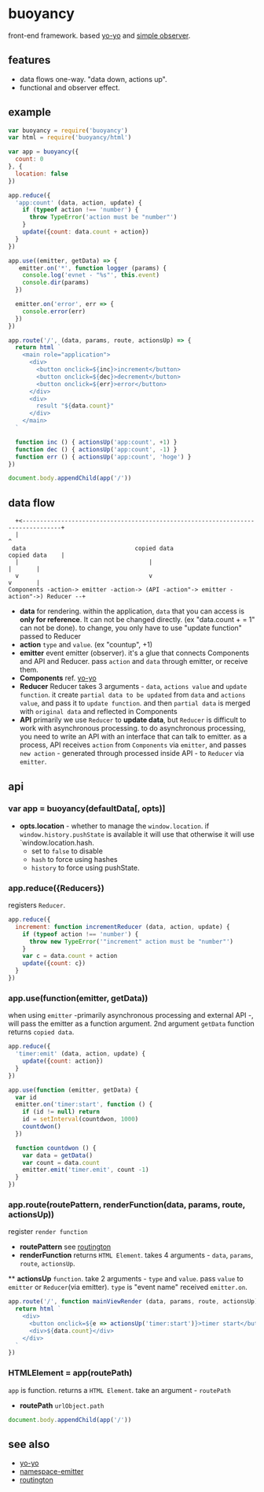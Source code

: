 # buoyancy

front-end framework. based [yo-yo](https://www.npmjs.com/package/yo-yo) and [simple observer](https://www.npmjs.com/package/namespace-emitter).

## features

* data flows one-way. "data down, actions up".
* functional and observer effect.

## example

```js
var buoyancy = require('buoyancy')
var html = require('buoyancy/html')

var app = buoyancy({
  count: 0
}, {
  location: false
})

app.reduce({
  'app:count' (data, action, update) {
    if (typeof action !== 'number') {
      throw TypeError('action must be "number"')
    }
    update({count: data.count + action})
  }
})

app.use((emitter, getData) => {
   emitter.on('*', function logger (params) {
    console.log('evnet - "%s"', this.event)
    console.dir(params)
  })

  emitter.on('error', err => {
    console.error(err)
  })
})

app.route('/', (data, params, route, actionsUp) => {
  return html `
    <main role="application">
      <div>
        <button onclick=${inc}>increment</button>
        <button onclick=${dec}>decrement</button>
        <button onclick=${err}>error</button>
      </div>
      <div>
        result "${data.count}"
      </div>
    </main>
  `

  function inc () { actionsUp('app:count', +1) }
  function dec () { actionsUp('app:count', -1) }
  function err () { actionsUp('app:count', 'hoge') }
})

document.body.appendChild(app('/'))

```

## data flow

```
  +<---------------------------------------------------------------------------------+
  |                                                                                  ^
 data                               copied data                       copied data    |
  |                                     |                                    |       |
  v                                     v                                    v       |
Components -action-> emitter -action-> (API -action"-> emitter -action"->) Reducer --+
```

* __data__ for rendering. within the application, `data` that you can access is __only for reference__. It can not be changed directly. (ex "data.count + = 1" can not be done). to change, you only have to use "update function" passed to Reducer
* __action__ `type` and `value`. (ex "countup", +1)
* __emitter__ event emitter (observer). it's a glue that connects Components and API and Reducer. pass `action` and `data` through emitter, or receive them.
* __Components__ ref. [yo-yo](https://www.npmjs.com/package/yo-yo)
* __Reducer__ Reducer takes 3 arguments - `data`, `actions value` and `update function`. it create `partial data to be updated` from `data` and `actions value`, and pass it to `update function`. and then `partial data` is merged with `original data` and reflected in Components
* __API__ primarily we use `Reducer` to __update data__, but `Reducer` is difficult to work with asynchronous processing. to do asynchronous processing, you need to write an API with an interface that can talk to emitter. as a process, API receives `action` from `Components` via `emitter`, and passes `new action` - generated through processed inside API - to `Reducer` via `emitter`.

## api

### var app = buoyancy(defaultData[, opts)]

* __opts.location__ - whether to manage the `window.location`. if `window.history.pushState` is available it will use that otherwise it will use `window.location.hash.
  * set to `false` to disable
  * `hash` to force using hashes
  * `history` to force using pushState.

### app.reduce({Reducers})

registers `Reducer`.

```js
app.reduce({
  increment: function incrementReducer (data, action, update) {
    if (typeof action !== 'number') {
      throw new TypeError('"increment" action must be "number"')
    }
    var c = data.count + action
    update({count: c})
  }
})
```

### app.use(function(emitter, getData))

when using `emitter` -primarily asynchronous processing and external API -, will pass the emitter as a function argument. 2nd argument `getData` function returns `copied data`.

```js
app.reduce({
  'timer:emit' (data, action, update) {
    update({count: action})
  }
})

app.use(function (emitter, getData) {
  var id
  emitter.on('timer:start', function () {
    if (id != null) return
    id = setInterval(countdwon, 1000)
    countdwon()
  })

  function countdwon () {
    var data = getData()
    var count = data.count
    emitter.emit('timer.emit', count -1)
  }
})
```

### app.route(routePattern, renderFunction(data, params, route, actionsUp))

register `render function`

* __routePattern__ see [routington](https://www.npmjs.com/package/routington)
* __renderFunction__ returns `HTML Element`. takes 4 arguments - `data`, `params`, `route`, `actionsUp`.

** __actionsUp__ `function`. take 2 arguments - `type` and `value`. pass `value` to `emitter` or `Reducer`(via emitter). `type` is "event name" received `emitter.on`.

```js
app.route('/', function mainViewRender (data, params, route, actionsUp) {
  return html `
    <div>
      <button onclick=${e => actionsUp('timer:start')}>timer start</button>
      <div>${data.count}</div>
    </div>
  `
})
```

### HTMLElement = app(routePath)

`app` is function. returns a `HTML Element`. take an argument - `routePath`

* __routePath__ `urlObject.path`

```js
document.body.appendChild(app('/'))
```

## see also

* [yo-yo](https://www.npmjs.com/package/yo-yo)
* [namespace-emitter](https://www.npmjs.com/package/namespace-emitter)
* [routington](https://www.npmjs.com/package/routington)
